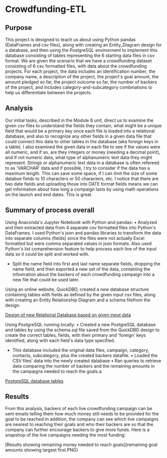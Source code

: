 # Crowdfunding-ETL
## Purpose
This project is designed to teach us about using Python pandas (DataFrames and csv files), along with creating an Entity_Diagram design for a database, and then using the PostgreSQL environment to implement this database consisting of tables representing the 6 starting data files in csv format. We are given the scenario that we have a crowdfunding dataset consisting of 6 csv formatted files, with data about the crowdfunding projects. For each project, the data includes an identification number, the company name, a description of the project, the project's goal amount, the amount pledged so far, the project outcome so far, the number of backers of the project,  and includes category-and-subcategory combinations to help us differentiate between the projects.

## Analysis
Our initial tasks, described in the Module 8 unit, direct us to examine the given csv files to understand the fields they contain, what might be a unique field that would be a primary key once each file is loaded into a relational database, and also to recognize any other fields in a given data file that could connect this data to other tables in the database (aka foreign keys in a table). I also examined the given data in each file to see if the values were all numeric, and if so, are they integers or money (needing a decimal point), and if not numeric data, what type of alphanumeric text data they might represent. Strings or alphanumeric text data in a database is often refereed to as 'VARCHAR' data and if possible, I try to consider if the data has a maximum length. This can save some space, if I can limit the size of some databse fields to 10 characters or 50 characters, etc. I notice that there are two date fields and uploading those into DATE format fields means we can get information about how long a compaign lasts by using math operations on the launch and end dates. This is great. 

## Summary of process overall
Using Anaconda's Jupyter Notebook with Python and pandas: 
•	Analyzed and then extracted data from 4 separate csv formatted files into Python's DataFrames. I used Python's json and pandas libraries to transform the data into separate columns (fields) since the files were not actually Excel formatted but were comma separated values in json formats. Also used Python's list comprehension feature to help process each line of the input data so it could be split and worked with.
* Split the name field into first and last name separate fields, dropping the name field, and then exported a new set of the data, containing the infomration about the backers of each crowdfunding campaign into a new file that could be used later.

Using an online website, QuickDBD, created a new database structure containing tables with fields as defined by the given input csv files, along with creating an Entity Relationship Diagram and a schema filefrom the design.

[Design of new Relational Database based on given input data](crowdfunding_db_relationships.png)

Using PostgreSQL running locally:
•	Created a new PostgreSQL database and tables by using the schema.sql file saved from the QuickDBD design to create the correct tables, fields, with their primary and 'foreign' keys identified, along with each field's data type specified.
* This database included the original data files, campaign, category, contacts, subcategory, plus the created backers datafile. 
•	Loaded the CSV files' data into the newly created database
•	Ran queries to retrieve data comparing the number of backers and the remaining amounts in the campaigns needed to reach the goals.a 

[PostgreSQL database tables](crowdfunding_db_tables.PNG)

## Results
From this analysis, backers of each live crowdfunding campaign can be sent emails telling them how much money still needs to be provided for the goal to be reached.In addition, the company can see which live campaigns are nearest to reaching their goals and who their backers are so that the company can further encourage backers to give more funds. Here is a snapshop of the live campaigns needing the most funding:

[Results showing remaining money needed to reach goals](remaining goal amounts showing largest first.PNG)
